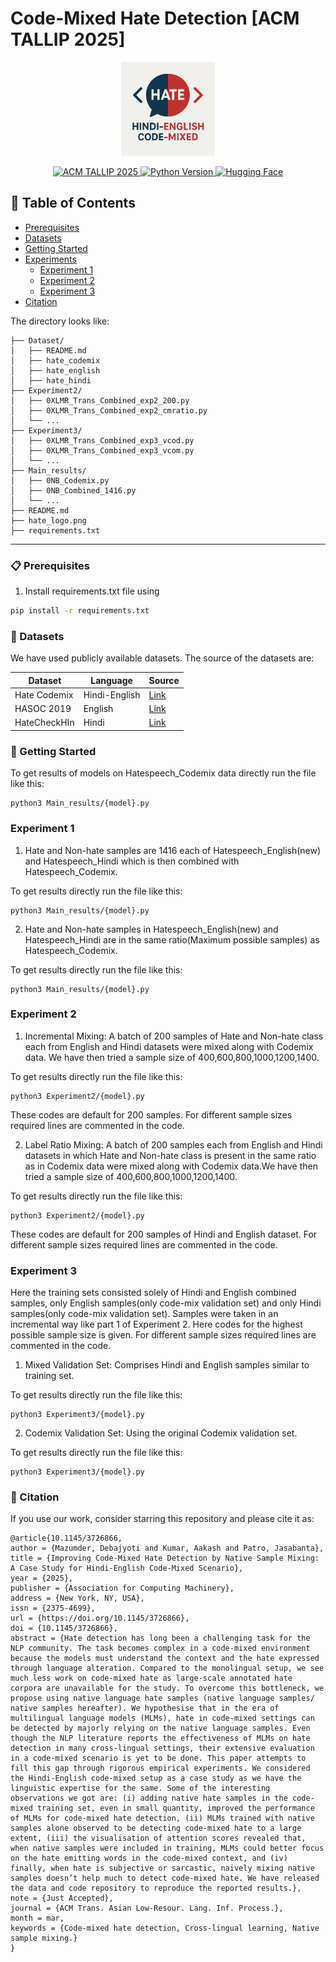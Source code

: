 # Code-Mixed Hate Detection [ACM TALLIP 2025] 

<p align="center">
  <img src="hate_logo.png" alt="Project Logo" width="150"/>
</p>

<div align="center">
  <a href="https://dl.acm.org/doi/abs/10.1145/3726866">
    <img src="https://img.shields.io/badge/ACM-TALLIP2025-blue" alt="ACM TALLIP 2025" />
  </a>
  <a href="https://www.python.org/">
    <img src="https://img.shields.io/badge/Python-3.10.12-blue" alt="Python Version" />
  </a>
  <a href="https://huggingface.co/">
    <img src="https://img.shields.io/badge/Hugging%20Face-Transformers-orange" alt="Hugging Face" />
  </a>
</div>


## 📌 Table of Contents
- [Prerequisites](#-prerequisites)
- [Datasets](#-datasets)
- [Getting Started](#-getting-started)
- [Experiments](#-experiments)
  - [Experiment 1](#experiment-1)
  - [Experiment 2](#experiment-2)
  - [Experiment 3](#experiment-3)
- [Citation](#-citation)

The directory looks like:

```
├── Dataset/
│   ├── README.md
│   ├── hate_codemix
│   ├── hate_english
│   ├── hate_hindi
├── Experiment2/
│   ├── 0XLMR_Trans_Combined_exp2_200.py
│   ├── 0XLMR_Trans_Combined_exp2_cmratio.py
│   └── ...
├── Experiment3/
│   ├── 0XLMR_Trans_Combined_exp3_vcod.py
│   ├── 0XLMR_Trans_Combined_exp3_vcom.py
│   └── ...
├── Main_results/
│   ├── 0NB_Codemix.py
│   ├── 0NB_Combined_1416.py
│   └── ...
├── README.md
├── hate_logo.png
├── requirements.txt
```

---

### 📋 Prerequisites

1. Install requirements.txt file using
```bash
pip install -r requirements.txt
```
### 📂 Datasets

We have used publicly available datasets. The source of the datasets are:

| Dataset      | Language      | Source                                      |
|--------------|---------------|---------------------------------------------|
| Hate Codemix | Hindi-English | [Link](https://github.com/deepanshu1995/HateSpeech-Hindi-English-Code-Mixed-Social-Media-Text) |
| HASOC 2019 | English       | [Link](https://hasocfire.github.io/hasoc/2019/dataset.html) |
| HateCheckHIn   | Hindi         | [Link](https://github.com/hate-alert/HateCheckHIn)          |


### 🚀 Getting Started

To get results of models on Hatespeech_Codemix data directly run the file like this:

```
python3 Main_results/{model}.py
```

### Experiment 1

1. Hate and Non-hate samples are 1416 each of Hatespeech_English(new) and
Hatespeech_Hindi which is then combined with Hatespeech_Codemix.


To get results directly run the file like this:

``` 
python3 Main_results/{model}.py
```

2. Hate and Non-hate samples in Hatespeech_English(new) and Hatespeech_Hindi are
in the same ratio(Maximum possible samples) as Hatespeech_Codemix.

To get results directly run the file like this:

```
python3 Main_results/{model}.py
```

### Experiment 2


1. Incremental Mixing: A batch of 200 samples of Hate and Non-hate class each from
English and Hindi datasets were mixed along with Codemix data. We have then tried a
sample size of 400,600,800,1000,1200,1400.

To get results directly run the file like this:

```
python3 Experiment2/{model}.py
```

These codes are default for 200 samples. For different sample sizes required lines are
commented in the code.



2. Label Ratio Mixing: A batch of 200 samples each from English and Hindi datasets in
which Hate and Non-hate class is present in the same ratio as in Codemix data were
mixed along with Codemix data.We have then tried a sample size of
400,600,800,1000,1200,1400.
   
To get results directly run the file like this:

```
python3 Experiment2/{model}.py
```

These codes are default for 200 samples of Hindi and English dataset. For different
sample sizes required lines are commented in the code.




### Experiment 3
Here the training sets consisted solely of Hindi and English combined samples, only
English samples(only code-mix validation set) and only Hindi samples(only code-mix
validation set). Samples were taken in an incremental way like part 1 of Experiment 2.
Here codes for the highest possible sample size is given. For different sample sizes
required lines are commented in the code.



1. Mixed Validation Set: Comprises Hindi and English samples similar to training set.
   
To get results directly run the file like this:

```
python3 Experiment3/{model}.py
```

2. Codemix Validation Set: Using the original Codemix validation set.
   
To get results directly run the file like this:

```
python3 Experiment3/{model}.py
```


### 📜 Citation
If you use our work, consider starring this repository and please cite it as:

```
@article{10.1145/3726866,
author = {Mazumder, Debajyoti and Kumar, Aakash and Patro, Jasabanta},
title = {Improving Code-Mixed Hate Detection by Native Sample Mixing: A Case Study for Hindi-English Code-Mixed Scenario},
year = {2025},
publisher = {Association for Computing Machinery},
address = {New York, NY, USA},
issn = {2375-4699},
url = {https://doi.org/10.1145/3726866},
doi = {10.1145/3726866},
abstract = {Hate detection has long been a challenging task for the NLP community. The task becomes complex in a code-mixed environment because the models must understand the context and the hate expressed through language alteration. Compared to the monolingual setup, we see much less work on code-mixed hate as large-scale annotated hate corpora are unavailable for the study. To overcome this bottleneck, we propose using native language hate samples (native language samples/ native samples hereafter). We hypothesise that in the era of multilingual language models (MLMs), hate in code-mixed settings can be detected by majorly relying on the native language samples. Even though the NLP literature reports the effectiveness of MLMs on hate detection in many cross-lingual settings, their extensive evaluation in a code-mixed scenario is yet to be done. This paper attempts to fill this gap through rigorous empirical experiments. We considered the Hindi-English code-mixed setup as a case study as we have the linguistic expertise for the same. Some of the interesting observations we got are: (i) adding native hate samples in the code-mixed training set, even in small quantity, improved the performance of MLMs for code-mixed hate detection, (ii) MLMs trained with native samples alone observed to be detecting code-mixed hate to a large extent, (iii) the visualisation of attention scores revealed that, when native samples were included in training, MLMs could better focus on the hate emitting words in the code-mixed context, and (iv) finally, when hate is subjective or sarcastic, naively mixing native samples doesn’t help much to detect code-mixed hate. We have released the data and code repository to reproduce the reported results.},
note = {Just Accepted},
journal = {ACM Trans. Asian Low-Resour. Lang. Inf. Process.},
month = mar,
keywords = {Code-mixed hate detection, Cross-lingual learning, Native sample mixing.}
}
```
